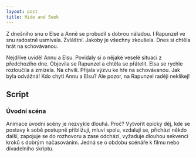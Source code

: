 ```yaml
---
layout: post
title: Hide and Seek
---
```


Z dnešního snu o Else a Anně se probudil s dobrou náladou. I Rapunzel ve snu radostně usmívala. Zvláštní. Jakoby je všechny zkoušela. Dnes si chtěla hrát na schovávanou.
 
Nejdříve uviděl Annu a Elsu. Povídaly si o nějaké veselé situaci z předchozího dne. Objevila se Rapunzel a chtěla se přátelit. Elsa se rychle rozloučila a zmizela. Na chvíli. Přijala výzvu ke hře na schovávanou. Jak byla odvážná!
Kdo chytí Annu a Elsu? Ale pozor, na Rapunzel raději neklikej!


## Script
### Úvodní scéna
Animace úvodní scény je nezvykle dlouhá. Proč? Vytvořit epický děj, kde se postavy k sobě postupně přibližují, mluví spolu, vzdalují se, přichází někdo další, zapojuje se do rozhovoru a zase odchází, vyžaduje dlouhou sekvenci kroků s dobrým načasováním. Jedná se o obdobu scénáře k filmu nebo divadelního skriptu.
